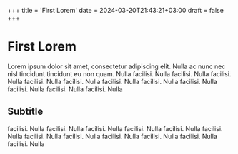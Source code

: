 +++
title = 'First Lorem'
date = 2024-03-20T21:43:21+03:00
draft = false 
+++

# First Lorem

Lorem ipsum dolor sit amet, consectetur adipiscing elit. Nulla ac nunc nec nisl tincidunt tincidunt
eu non quam. Nulla facilisi. Nulla facilisi. Nulla facilisi. Nulla facilisi. Nulla facilisi. Nulla
facilisi. Nulla facilisi. Nulla facilisi. Nulla facilisi. Nulla facilisi. Nulla facilisi. Nulla

## Subtitle

facilisi. Nulla facilisi. Nulla facilisi. Nulla facilisi. Nulla facilisi. Nulla facilisi. Nulla
facilisi. Nulla facilisi. Nulla facilisi. Nulla facilisi. Nulla facilisi. Nulla facilisi. Nulla
